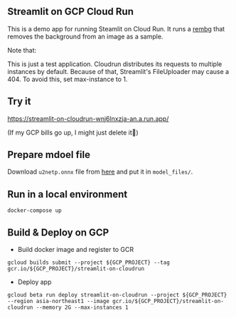 ## Streamlit on GCP Cloud Run

This is a demo app for running Steamlit on Cloud Run.
It runs a [rembg](https://github.com/danielgatis/rembg) that removes the background from an image as a sample.

Note that:

This is just a test application.
Cloudrun distributes its requests to multiple instances by default. Because of that, Streamlit's FileUploader may cause a 404.
To avoid this, set max-instance to 1.

## Try it
https://streamlit-on-cloudrun-wnj6lnxzja-an.a.run.app/

(If my GCP bills go up, I might just delete it🤔)

## Prepare mdoel file

Download `u2netp.onnx` file from [here](https://drive.google.com/uc?id=1tNuFmLv0TSNDjYIkjEdeH1IWKQdUA4HR) and put it in `model_files/`.

## Run in a local environment

```
docker-compose up
```

## Build & Deploy on GCP

- Build docker image and register to GCR

```
gcloud builds submit --project ${GCP_PROJECT} --tag gcr.io/${GCP_PROJECT}/streamlit-on-cloudrun
```

- Deploy app

```
gcloud beta run deploy streamlit-on-cloudrun --project ${GCP_PROJECT} --region asia-northeast1 --image gcr.io/${GCP_PROJECT}/streamlit-on-cloudrun --memory 2G --max-instances 1
```
